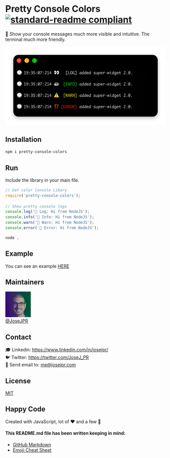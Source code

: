 # Pretty Console Colors [![standard-readme compliant](https://img.shields.io/badge/readme%20style-standard-brightgreen.svg?style=flat-square)](https://github.com/RichardLitt/standard-readme)

🌈 Show your console messages much more visible and intuitive. The terminal much more friendly.

![Console colors](assets/screen.jpg)

## Installation

```bash
npm i pretty-console-colors
```

## Run

Include the library in your main file.

```js
// Get color Console Libary
require('pretty-console-colors');

// Show pretty console logs
console.log('👋 Log: Hi from NodeJS');
console.info('👋 Info: Hi from NodeJS');
console.warn('👋 Warn: Hi from NodeJS');
console.error('👋 Error: Hi from NodeJS');
```

```bash
node .
```

## Example
You can see an example 
[HERE](example/README.md)

## Maintainers
![JoseJPR Avatar](assets/photo-josejpr.png) \
[@JoseJPR](https://github.com/JoseJPR)

## Contact
🎓 Linkedin: https://www.linkedin.com/in/josejpr/ \
🐦 Twitter: https://twitter.com/JoseJ_PR \
📧 Send email to: me@josejpr.com

## License
[MIT](LICENSE.md)

## Happy Code
Created with JavaScript, lot of ❤️ and a few 🍺

#### This README.md file has been written keeping in mind:
- [GitHub Markdown](https://guides.github.com/features/mastering-markdown/)
- [Emoji Cheat Sheet](https://www.webfx.com/tools/emoji-cheat-sheet/)